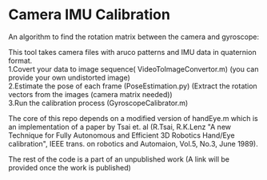 # Camera IMU Calibration
 An algorithm to find the rotation matrix between the camera and gyroscope:

This tool takes camera files with aruco patterns and IMU data in quaternion format. \
1.Covert your data to image sequence( VideoToImageConvertor.m) (you can provide your own undistorted image)\
2.Estimate the pose of each frame (PoseEstimation.py) (Extract the rotation vectors from the images (camera matrix needed))\
3.Run the calibration process (GyroscopeCalibrator.m) 

The core of this repo depends on a modified version of handEye.m which is an implementation of a paper by Tsai et. al (R.Tsai, R.K.Lenz "A new Technique for Fully Autonomous and Efficient 3D Robotics Hand/Eye calibration", IEEE trans. on robotics and Automaion, Vol.5, No.3, June 1989).

The rest of the code is a part of an unpublished work (A link will be provided once the work is published)
